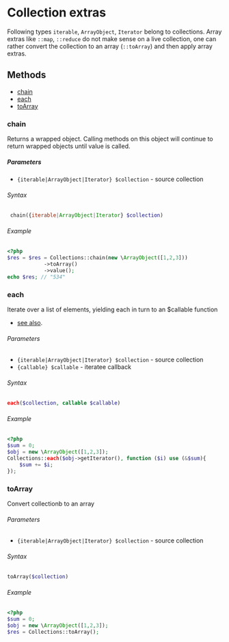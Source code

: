 # Collection extras

Following types `iterable`, `ArrayObject`, `Iterator` belong to collections.
Array extras like `::map`, `::reduce` do not make sense on a live collection,
one can rather convert the collection to an array (`::toArray`) and then apply array extras.

## Methods

- [chain](#chain)
- [each](#each)
- [toArray](#toArray)


### chain
Returns a wrapped object. Calling methods on this object will continue to return wrapped objects until value is called.

##### Parameters
- `{iterable|ArrayObject|Iterator} $collection` - source collection

###### Syntax
```php
 chain({iterable|ArrayObject|Iterator} $collection)
```

###### Example
```php
<?php
$res = $res = Collections::chain(new \ArrayObject([1,2,3]))
            ->toArray()
            ->value();
echo $res; // "534"
```

### each

Iterate over a list of elements, yielding each in turn to an $callable function
- [see also](http://underscorejs.org/#each).

###### Parameters
- `{iterable|ArrayObject|Iterator} $collection` - source collection
- `{callable} $callable` - iteratee callback

###### Syntax
```php
each($collection, callable $callable)
```

###### Example
```php
<?php
$sum = 0;
$obj = new \ArrayObject([1,2,3]);
Collections::each($obj->getIterator(), function ($i) use (&$sum){
    $sum += $i;
});
```

### toArray

Convert collectionb to an array

###### Parameters
- `{iterable|ArrayObject|Iterator} $collection` - source collection

###### Syntax
```php
toArray($collection)
```

###### Example
```php
<?php
$sum = 0;
$obj = new \ArrayObject([1,2,3]);
$res = Collections::toArray();
```